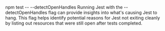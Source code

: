 npm test -- --detectOpenHandles
Running Jest with the --detectOpenHandles flag can provide insights into what's causing Jest to hang. This flag helps identify potential reasons for Jest not exiting cleanly by listing out resources that were still open after tests completed.

